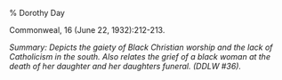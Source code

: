 % Dorothy Day

Commonweal, 16 (June 22, 1932):212-213.

*Summary: Depicts the gaiety of Black Christian worship and the lack of
Catholicism in the south. Also relates the grief of a black woman at the
death of her daughter and her daughters funeral. (DDLW \#36).*



